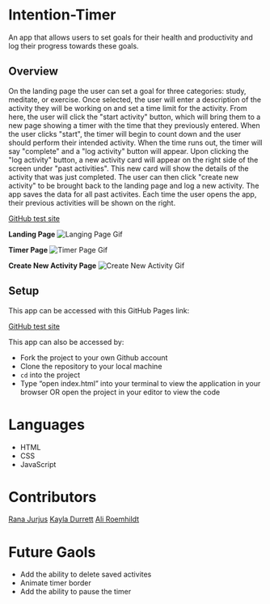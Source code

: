 # Intention-Timer

An app that allows users to set goals for their health and productivity and log their progress towards these goals.

## Overview

On the landing page the user can set a goal for three categories: study, meditate, or exercise. Once selected, the user will enter a description of the activity they will be working on and set a time limit for the activity. From here, the user will click the "start activity" button, which will bring them to a new page showing a timer with the time that they previously entered. When the user clicks "start", the timer will begin to count down and the user should perform their intended activity. When the time runs out, the timer will say "complete" and a "log activity" button will appear. Upon clicking the "log activity" button, a new activity card will appear on the right side of the screen under "past activities". This new card will show the details of the activity that was just completed. The user can then click "create new activity" to be brought back to the landing page and log a new activity. The app saves the data for all past activites. Each time the user opens the app, their previous activities will be shown on the right. 

[GitHub test site](https://aliroemhildt.github.io/intention-timer/)

**Landing Page**
![Langing Page Gif](https://media.giphy.com/media/ssBNxvddf7RFyAbYE0/giphy.gif)

**Timer Page**
![Timer Page Gif](https://media.giphy.com/media/Ovabc68q2r066pwUd0/giphy.gif)

**Create New Activity Page**
![Create New Activity Gif](https://media.giphy.com/media/gs2Qw4cT7ih93Yp3Fj/giphy.gif)

## Setup
This app can be accessed with this GitHub Pages link:

[GitHub test site](https://aliroemhildt.github.io/intention-timer/)

This app can also be accessed by:

- Fork the project to your own Github account
- Clone the repository to your local machine
- `cd` into the project
- Type “open index.html” into your terminal to view the application in your browser OR open the project in your editor to view the code

# Languages

- HTML
- CSS
- JavaScript

# Contributors

[Rana Jurjus](https://github.com/rjur11)
[Kayla Durrett](https://github.com/krdurrett)
[Ali Roemhildt](https://github.com/aliroemhildt)

# Future Gaols

- Add the ability to delete saved activites
- Animate timer border
- Add the ability to pause the timer 
